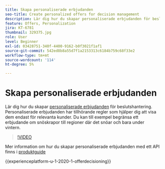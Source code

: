 ```yaml
---
title: Skapa personaliserade erbjudanden
seo-title: Create personalized offers for decision management
description: Lär dig hur du skapar personaliserade erbjudanden för beslutshantering. Personaliserade erbjudanden har tillhörande regler som hjälper dig att visa dem endast för relevanta kunder.
feature: Offers, Personalization
jira: KT-6781
thumbnail: 329375.jpg
role: User
level: Beginner
exl-id: 03428751-340f-4400-9162-b0f3021f1af1
source-git-commit: 542ed8b8a55d7f1a2153313c6184b759c68f33e2
workflow-type: tm+mt
source-wordcount: '114'
ht-degree: 5%

---
```


# Skapa personaliserade erbjudanden

Lär dig hur du skapar [personaliserade erbjudanden](https://experienceleague.adobe.com/docs/journey-optimizer/using/offer-decisioniong/managing-offers-in-the-offer-library/creating-personalized-offers.html) för beslutshantering. Personaliserade erbjudanden har tillhörande regler som hjälper dig att visa dem endast för relevanta kunder. Du kan till exempel begränsa ett erbjudande om snöskrapor till regioner där det snöar och bara under vintern.

>[!VIDEO](https://video.tv.adobe.com/v/329375?quality=12&learn=on)

Mer information om hur du skapar personaliserade erbjudanden med ett API finns i [produktguide](https://experienceleague.adobe.com/docs/journey-optimizer/using/offer-decisioniong/api-reference/offers-api/personalized-offers/create.html)

{{experienceplatform-u-1-2020-1-offerdecisioning}}
